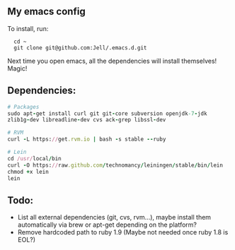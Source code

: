 ## My emacs config

To install, run:

      cd ~
      git clone git@github.com:Jell/.emacs.d.git

Next time you open emacs, all the dependencies will install
themselves! Magic!

## Dependencies:

````ruby
# Packages
sudo apt-get install curl git git-core subversion openjdk-7-jdk
zlib1g-dev libreadline-dev cvs ack-grep libssl-dev

# RVM
curl -L https://get.rvm.io | bash -s stable --ruby

# Lein
cd /usr/local/bin
curl -O https://raw.github.com/technomancy/leiningen/stable/bin/lein
chmod +x lein
lein
````

## Todo:

- List all external dependencies (git, cvs, rvm...), maybe install
  them automatically via brew or apt-get depending on the platform?
- Remove hardcoded path to ruby 1.9 (Maybe not needed once ruby 1.8 is EOL?)
